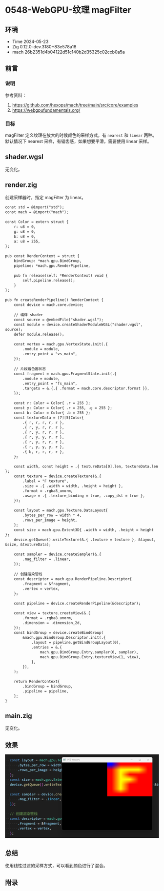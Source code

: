 # 0548-WebGPU-纹理 magFilter

## 环境

- Time 2024-05-23
- Zig 0.12.0-dev.3180+83e578a18
- mach 26b2351d4b04122d51c140b2d35325c02ccb0a5a

## 前言

### 说明

参考资料：

1. <https://github.com/hexops/mach/tree/main/src/core/examples>
2. <https://webgpufundamentals.org/>

### 目标

magFilter 定义纹理在放大的时候颜色的采样方式，有 `nearest` 和 `linear` 两种。
默认情况下 nearest 采样，有锯齿感，如果想要平滑，需要使用 linear 采样。

## shader.wgsl

无变化。

## render.zig

创建采样器时，指定 magFilter 为 linear。

```zig
const std = @import("std");
const mach = @import("mach");

const Color = extern struct {
    r: u8 = 0,
    g: u8 = 0,
    b: u8 = 0,
    a: u8 = 255,
};

pub const RenderContext = struct {
    bindGroup: *mach.gpu.BindGroup,
    pipeline: *mach.gpu.RenderPipeline,

    pub fn release(self: *RenderContext) void {
        self.pipeline.release();
    }
};

pub fn createRenderPipeline() RenderContext {
    const device = mach.core.device;

    // 编译 shader
    const source = @embedFile("shader.wgsl");
    const module = device.createShaderModuleWGSL("shader.wgsl", source);
    defer module.release();

    const vertex = mach.gpu.VertexState.init(.{
        .module = module,
        .entry_point = "vs_main",
    });

    // 片段着色器状态
    const fragment = mach.gpu.FragmentState.init(.{
        .module = module,
        .entry_point = "fs_main",
        .targets = &.{.{ .format = mach.core.descriptor.format }},
    });

    const r: Color = Color{ .r = 255 };
    const y: Color = Color{ .r = 255, .g = 255 };
    const b: Color = Color{ .b = 255 };
    const textureData = [7][5]Color{
        .{ r, r, r, r, r },
        .{ r, y, r, r, r },
        .{ r, y, r, r, r },
        .{ r, y, y, r, r },
        .{ r, y, r, r, r },
        .{ r, y, y, y, r },
        .{ b, r, r, r, r },
    };

    const width, const height = .{ textureData[0].len, textureData.len };
    const texture = device.createTexture(&.{
        .label = "F texture",
        .size = .{ .width = width, .height = height },
        .format = .rgba8_unorm,
        .usage = .{ .texture_binding = true, .copy_dst = true },
    });

    const layout = mach.gpu.Texture.DataLayout{
        .bytes_per_row = width * 4,
        .rows_per_image = height,
    };
    const size = mach.gpu.Extent3D{ .width = width, .height = height };
    device.getQueue().writeTexture(&.{ .texture = texture }, &layout, &size, &textureData);

    const sampler = device.createSampler(&.{
        .mag_filter = .linear,
    });

    // 创建渲染管线
    const descriptor = mach.gpu.RenderPipeline.Descriptor{
        .fragment = &fragment,
        .vertex = vertex,
    };

    const pipeline = device.createRenderPipeline(&descriptor);

    const view = texture.createView(&.{
        .format = .rgba8_unorm,
        .dimension = .dimension_2d,
    });
    const bindGroup = device.createBindGroup(
        &mach.gpu.BindGroup.Descriptor.init(.{
            .layout = pipeline.getBindGroupLayout(0),
            .entries = &.{
                mach.gpu.BindGroup.Entry.sampler(0, sampler),
                mach.gpu.BindGroup.Entry.textureView(1, view),
            },
        }),
    );

    return RenderContext{
        .bindGroup = bindGroup,
        .pipeline = pipeline,
    };
}
```

## main.zig

无变化。

## 效果

![线性过滤][1]

## 总结

使用线性过滤的采样方式，可以看到颜色进行了混合。

[1]: images/webgpu44.png

## 附录
